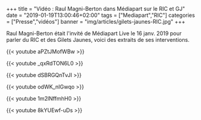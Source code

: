 +++
title = "Vidéo : Raul Magni-Berton dans Médiapart sur le RIC et GJ"
date = "2019-01-19T13:00:46+02:00"
tags = ["Mediapart","RIC"]
categories = ["Presse","vidéos"]
banner = "img/articles/gilets-jaunes-RIC.jpg"
+++

Raul Magni-Berton était l'invité de Médiapart Live le 16 janv. 2019 pour parler du RIC et des Gilets Jaunes, voici des extraits de ses interventions.

{{< youtube aPZtJMofWBw >}}

{{< youtube _qxRdTON6L0 >}}

{{< youtube dSBRGQnTvJI >}}

{{< youtube odWK_nIGwqo >}}

{{< youtube 1m2lNffmhH0 >}}

{{< youtube 8kYUEwf-uDs >}}


